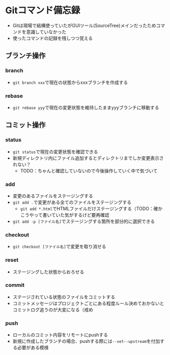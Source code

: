 # Gitコマンド備忘録
- Gitは現場で結構使っていたがGUIツール(SourceTree)メインだったためコマンドを意識していなかった
- 使ったコマンドの記録を残しつつ覚える

## ブランチ操作
### branch
- `git branch xxx`で現在の状態からxxxブランチを作成する

### rebase
- `git rebase yyy`で現在の変更状態を維持したままyyyブランチに移動する


## コミット操作
### status
- `git status`で現在の変更状態を確認できる
- 新規ディレクトリ内にファイル追加するとディレクトリまでしか変更表示されない？
  - TODO：ちゃんと確認していないので今後操作していく中で気づいて

### add
- 変更のあるファイルをステージングする
- `git add .`で変更がある全てのファイルをステージングする
  - `git add *.html`でHTMLファイルだけステージングする（TODO：確かこうやって書いていた気がするけど要再確認
- `git add -p [ファイル名]`でステージングする箇所を部分的に選択できる

### checkout
- `git checkout [ファイル名]`で変更を取り消せる

### reset
- ステージングした状態からおろせる

### commit
- ステージされている状態のファイルをコミットする
- コミットメッセージはプロジェクトごとにある程度ルール決めておかないとコミットログ追うのが大変になる（戒め

### push
- ローカルのコミット内容をリモートにpushする
- 新規に作成したブランチの場合、pushする際には`--set--upstream`を付加する必要がある模様
